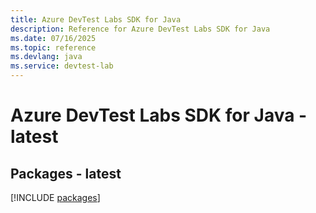 ```yaml
---
title: Azure DevTest Labs SDK for Java
description: Reference for Azure DevTest Labs SDK for Java
ms.date: 07/16/2025
ms.topic: reference
ms.devlang: java
ms.service: devtest-lab
---
```

# Azure DevTest Labs SDK for Java - latest
## Packages - latest
[!INCLUDE [packages](devtest-labs-index.md)]